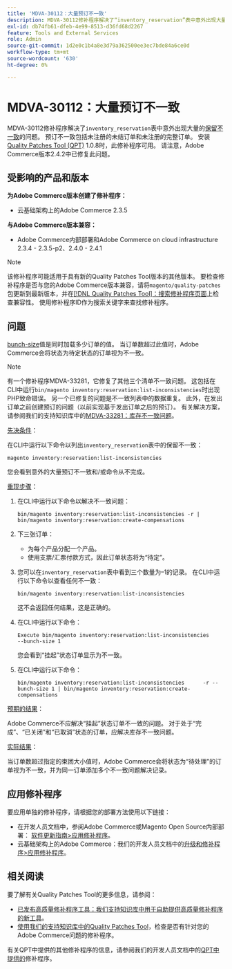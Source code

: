 ```yaml
---
title: 'MDVA-30112：大量预订不一致'
description: MDVA-30112修补程序解决了“inventory_reservation”表中意外出现大量[保留不一致](https://devdocs.magento.com/guides/v2.4/inventory/inventory-cli-reference.html#what-causes-reservation-inconsistencies)的问题。 预订不一致包括未注册的未结订单和未注册的完整订单。 安装[Quality Patches Tool (QPT)](/help/announcements/adobe-commerce-announcements/magento-quality-patches-released-new-tool-to-self-serve-quality-patches.md) 1.0.8后，即可使用此修补程序。 请注意，Adobe Commerce版本2.4.2中已修复此问题。
exl-id: db74fb61-dfeb-4e99-8513-d36fd68d2267
feature: Tools and External Services
role: Admin
source-git-commit: 1d2e0c1b4a8e3d79a362500ee3ec7bde84a6ce0d
workflow-type: tm+mt
source-wordcount: '630'
ht-degree: 0%

---
```


# MDVA-30112：大量预订不一致

MDVA-30112修补程序解决了`inventory_reservation`表中意外出现大量的[保留不一致](https://devdocs.magento.com/guides/v2.4/inventory/inventory-cli-reference.html#what-causes-reservation-inconsistencies)的问题。 预订不一致包括未注册的未结订单和未注册的完整订单。 安装[Quality Patches Tool (QPT)](/help/announcements/adobe-commerce-announcements/magento-quality-patches-released-new-tool-to-self-serve-quality-patches.md) 1.0.8时，此修补程序可用。 请注意，Adobe Commerce版本2.4.2中已修复此问题。

## 受影响的产品和版本

**为Adobe Commerce版本创建了修补程序：**

* 云基础架构上的Adobe Commerce 2.3.5

**与Adobe Commerce版本兼容：**

* Adobe Commerce内部部署和Adobe Commerce on cloud infrastructure 2.3.4 - 2.3.5-p2、2.4.0 - 2.4.1

>[!NOTE]
>
>该修补程序可能适用于具有新的Quality Patches Tool版本的其他版本。 要检查修补程序是否与您的Adobe Commerce版本兼容，请将`magento/quality-patches`包更新到最新版本，并在[[!DNL Quality Patches Tool]：搜索修补程序页面](https://devdocs.magento.com/quality-patches/tool.html#patch-grid)上检查兼容性。 使用修补程序ID作为搜索关键字来查找修补程序。

## 问题

[bunch-size](https://devdocs.magento.com/guides/v2.4/inventory/inventory-cli-reference.html#list-inconsistencies-command)值是同时加载多少订单的值。 当订单数超过此值时，Adobe Commerce会将状态为待定状态的订单视为不一致。

>[!NOTE]
>
>有一个修补程序MDVA-33281，它修复了其他三个清单不一致问题。 这包括在CLI中运行`bin/magento inventory:reservation:list-inconsistencies`时出现PHP致命错误。 另一个已修复的问题是不一致列表中的数据重复。 此外，在发出订单之前创建预订的问题（以前实现基于发出订单之后的预订）。 有关解决方案，请参阅我们的支持知识库中的[MDVA-33281：库存不一致问题](/help/support-tools/patches-available-in-qpt-tool/v1-0-14/mdva-33281-magento-patch-inventory-inconsistency-issues.md)。

<u>先决条件</u>：

在CLI中运行以下命令以列出`inventory_reservation`表中的保留不一致：

```
magento inventory:reservation:list-inconsistencies
```

您会看到意外的大量预订不一致和/或命令从不完成。

<u>重现步骤</u>：

1. 在CLI中运行以下命令以解决不一致问题：

   ```
   bin/magento inventory:reservation:list-inconsistencies -r | bin/magento inventory:reservation:create-compensations
   ```

1. 下三张订单：
   * 为每个产品分配一个产品。
   * 使用支票/汇票付款方式，因此订单状态将为“待定”。
1. 您可以在`inventory_reservation`表中看到三个数量为–1的记录。 在CLI中运行以下命令以查看任何不一致：

   ```
   bin/magento inventory:reservation:list-inconsistencies
   ```

   这不会返回任何结果，这是正确的。

1. 在CLI中运行以下命令：

   ```
   Execute bin/magento inventory:reservation:list-inconsistencies      --bunch-size 1
   ```

   您会看到“挂起”状态订单显示为不一致。

1. 在CLI中运行以下命令：

   ```
   bin/magento inventory:reservation:list-inconsistencies      -r --bunch-size 1 | bin/magento inventory:reservation:create-compensations
   ```

<u>预期的结果</u>：

Adobe Commerce不应解决“挂起”状态订单不一致的问题。 对于处于“完成”、“已关闭”和“已取消”状态的订单，应解决库存不一致问题。

<u>实际结果</u>：

当订单数超过指定的束团大小值时，Adobe Commerce会将状态为“待处理”的订单视为不一致，并为同一订单添加多个不一致问题解决记录。

## 应用修补程序

要应用单独的修补程序，请根据您的部署方法使用以下链接：

* 在开发人员文档中，参阅Adobe Commerce或Magento Open Source内部部署： [软件更新指南>应用修补程序](https://devdocs.magento.com/guides/v2.4/comp-mgr/patching/mqp.html)。
* 云基础架构上的Adobe Commerce：我们的开发人员文档中的[升级和修补程序>应用修补程序](https://devdocs.magento.com/cloud/project/project-patch.html)。

## 相关阅读

要了解有关Quality Patches Tool的更多信息，请参阅：

* [已发布高质量修补程序工具：我们支持知识库中用于自助提供高质量修补程序的新工具](/help/announcements/adobe-commerce-announcements/magento-quality-patches-released-new-tool-to-self-serve-quality-patches.md)。
* [使用我们的支持知识库中的Quality Patches Tool](/help/support-tools/patches-available-in-qpt-tool/check-patch-for-magento-issue-with-magento-quality-patches.md)，检查是否有针对您的Adobe Commerce问题的修补程序。

有关QPT中提供的其他修补程序的信息，请参阅我们的开发人员文档中的[QPT中提供的](https://devdocs.magento.com/quality-patches/tool.html#patch-grid)修补程序。
